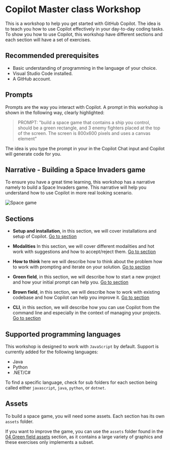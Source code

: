 # Copilot Master class Workshop
 
This is a workshop to help you get started with GitHub Copilot. The idea is to teach you how to use Copilot effectively in your day-to-day coding tasks. To show you how to use Copilot, this workshop have different sections and each section will have a set of exercises.

## Recommended prerequisites

- Basic understanding of programming in the language of your choice.
- Visual Studio Code installed.
- A GitHub account. 

## Prompts

Prompts are the way you interact with Copilot. A prompt in this workshop is shown in the following way, clearly highlighted:

> PROMPT: "build a space game that contains a ship you control, should be a green rectangle, and 3 enemy fighters placed at the top of the screen. The screen is 800x600 pixels and uses a canvas element"

The idea is you type the prompt in your in the Copilot Chat input and Copilot will generate code for you.

## Narrative - Building a Space Invaders game

To ensure you have a great time learning, this workshop has a narrative namely to build a Space Invaders game. This narrative will help you understand how to use Copilot in more real looking scenario.

![Space game](./06%20cli/copilot-cli-gif.gif)

## Sections

- **Setup and installation**, in this section, we will cover installations and setup of Copilot. [Go to section](./01%20Setup%20and%20installation/README.md)

- **Modalities**
In this section, we will cover different modalities and hot work with suggestions and how to accept/reject them. [Go to section](./02%20Modalities/README.md)  

- **How to think** here we will describe how to think about the problem how to work with prompting and iterate on your solution. [Go to section](./03%20How%20to%20think/README.md)

- **Green field**, in this section, we will describe how to start a new project and how your initial prompt can help you. [Go to section](./04%20Green%20field/README.md)
- **Brown field**, in this section, we will describe how to work with existing codebase and how Copilot can help you improve it. [Go to section](./05%20Brown%20field/README.md)
- **CLI**, in this section, we will describe how you can use Copilot from the command line and especially in the context of managing your projects. [Go to section](./06%20CLI/README.md)

## Supported programming languages

This workshop is designed to work with `JavaScript` by default. Support is currently added for the following languages:

- Java
- Python
- .NET/C#

To find a specific language, check for sub folders for each section being called either `javascript`, `java`, `python`, or `dotnet`.

## Assets

To build a space game, you will need some assets. Each section has its own `assets` folder.

If you want to improve the game, you can use the `assets` folder found in the [04 Green field assets](./04-green-field/assets/) section, as it contains a large variety of graphics and these exercises only implements a subset.
